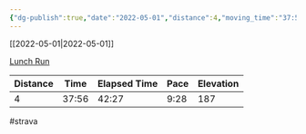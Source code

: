 ```yaml
---
{"dg-publish":true,"date":"2022-05-01","distance":4,"moving_time":"37:56","elapsed_time":"42:27","pace":"9:28","total_elevation_gain":187,"url":"https://www.strava.com/activities/7083800559","permalink":"/01-personal/strava/2022-05-01-lunch-run/","dgPassFrontmatter":true}
---
```



[[2022-05-01\|2022-05-01]]

[Lunch Run](https://www.strava.com/activities/7083800559)

| Distance | Time  | Elapsed Time | Pace | Elevation |
| -------- | ----- | ------------ | ---- | --------- |
| 4        | 37:56 | 42:27        | 9:28 | 187       |




#strava
